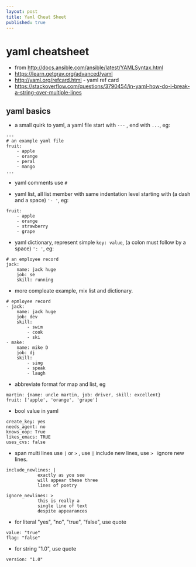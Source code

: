 ```yaml
---
layout: post
title: Yaml Cheat Sheet	
published: true
---
```

# yaml cheatsheet

* from http://docs.ansible.com/ansible/latest/YAMLSyntax.html
* https://learn.getgrav.org/advanced/yaml
* http://yaml.org/refcard.html - yaml ref card
* https://stackoverflow.com/questions/3790454/in-yaml-how-do-i-break-a-string-over-multiple-lines

## yaml basics
* a small quirk to yaml, a yaml file start with `---` , end with `...`, eg:
```
---
# an example yaml file
fruit:
    - apple
    - orange
    - peral
    - mango
...
```

* yaml comments use `#`

* yaml list, all list member with same indentation level starting with (a dash and a space) `'- '`, eg:

```
fruit:
    - apple
    - orange
    - strawberry
    - grape
```

* yaml dictionary, represent simple `key: value`, (a colon must follow by a space) `': '`, eg:
```
# an employee record
jack:
    name: jack huge
    job: se
    skill: running
```

* more compleate example, mix list and dictionary.
```
# epmloyee record
- jack:
    name: jack huge
    job: dev
    skill:
        - swim
        - cook
        - ski
- make:
    name: mike D
    job: dj
    skill:
        - sing
        - speak
        - laugh
```

* abbreviate format for map and list, eg
```
martin: {name: uncle martin, job: driver, skill: excellent}
fruit: ['apple', 'orange', 'grape']
```

* bool value in yaml
```
create_key: yes
needs_agent: no
knows_oop: True
likes_emacs: TRUE
uses_cvs: false
```

* span multi lines use `|` or `>` , use `|` include new lines, use `> ` ignore new lines.

```
include_newlines: |
            exactly as you see
            will appear these three
            lines of poetry

ignore_newlines: >
            this is really a
            single line of text
            despite appearances
```

* for literal "yes", "no", "true", "false", use quote

```
value: "true"
flag: "false"
```

* for string "1.0", use quote
```
version: "1.0"
```
